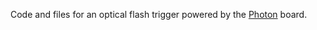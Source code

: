 Code and files for an optical flash trigger powered by the [Photon](https://www.particle.io/) board.
